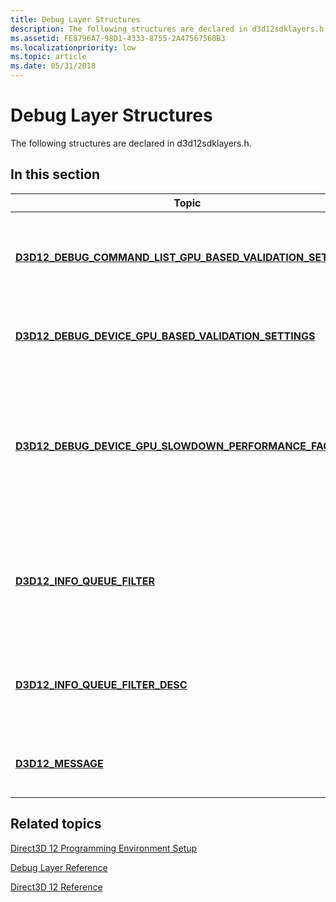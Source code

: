 ```yaml
---
title: Debug Layer Structures
description: The following structures are declared in d3d12sdklayers.h.
ms.assetid: FE8796A7-98D1-4333-8755-2A47567560B3
ms.localizationpriority: low
ms.topic: article
ms.date: 05/31/2018
---
```


# Debug Layer Structures

The following structures are declared in d3d12sdklayers.h.

## In this section



| Topic                                                                                                                                      | Description                                                                                                                          |
|--------------------------------------------------------------------------------------------------------------------------------------------|--------------------------------------------------------------------------------------------------------------------------------------|
| [**D3D12\_DEBUG\_COMMAND\_LIST\_GPU\_BASED\_VALIDATION\_SETTINGS**](/windows/desktop/api/d3d12sdklayers/ns-d3d12sdklayers-d3d12_debug_command_list_gpu_based_validation_settings)<br/> | Describes per-command-list settings used by GPU-Based Validation. <br/>                                                        |
| [**D3D12\_DEBUG\_DEVICE\_GPU\_BASED\_VALIDATION\_SETTINGS**](/windows/desktop/api/d3d12sdklayers/ns-d3d12sdklayers-d3d12_debug_device_gpu_based_validation_settings)<br/>              | Describes settings used by GPU-Based Validation. <br/>                                                                         |
| [**D3D12\_DEBUG\_DEVICE\_GPU\_SLOWDOWN\_PERFORMANCE\_FACTOR**](/windows/desktop/api/d3d12sdklayers/ns-d3d12sdklayers-d3d12_debug_device_gpu_slowdown_performance_factor)<br/>          | Describes the amount of artificial slowdown inserted by the debug device to simulate lower-performance graphics adapters.<br/> |
| [**D3D12\_INFO\_QUEUE\_FILTER**](/windows/desktop/api/d3d12sdklayers/ns-d3d12sdklayers-d3d12_info_queue_filter)<br/>                                                                   | Debug message filter; contains a lists of message types to allow or deny.<br/>                                                 |
| [**D3D12\_INFO\_QUEUE\_FILTER\_DESC**](/windows/desktop/api/d3d12sdklayers/ns-d3d12sdklayers-d3d12_info_queue_filter_desc)<br/>                                                        | Allow or deny certain types of messages to pass through a filter.<br/>                                                         |
| [**D3D12\_MESSAGE**](/windows/desktop/api/d3d12sdklayers/ns-d3d12sdklayers-d3d12_message)<br/>                                                                                         | A debug message in the Information Queue.<br/>                                                                                 |



 

## Related topics

<dl> <dt>

[Direct3D 12 Programming Environment Setup](directx-12-programming-environment-set-up.md)
</dt> <dt>

[Debug Layer Reference](direct3d-12-sdklayers-reference.md)
</dt> <dt>

[Direct3D 12 Reference](direct3d-12-reference.md)
</dt> </dl>

 

 





